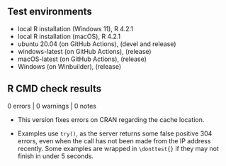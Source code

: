 ## Test environments
* local R installation (Windows 11), R 4.2.1
* local R installation (macOS), R 4.2.1
* ubuntu 20.04 (on GitHub Actions), (devel and release)
* windows-latest (on GitHub Actions), (release)
* macOS-latest (on GitHub Actions), (release)
* Windows (on Winbuilder), (release)

## R CMD check results

0 errors | 0 warnings | 0 notes

* This version fixes errors on CRAN regarding the cache location.

* Examples use `try()`, as the server returns some false positive 304 errors, even when
the call has not been made from the IP address recently.
Some examples are wrapped in `\donttest{}` if they may not finish in under 5 seconds.

